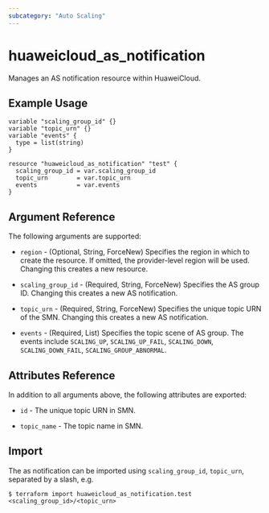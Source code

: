 ```yaml
---
subcategory: "Auto Scaling"
---
```


# huaweicloud_as_notification

Manages an AS notification resource within HuaweiCloud.

## Example Usage

```hcl
variable "scaling_group_id" {}
variable "topic_urn" {}
variable "events" {
  type = list(string)
}

resource "huaweicloud_as_notification" "test" {
  scaling_group_id = var.scaling_group_id
  topic_urn        = var.topic_urn
  events           = var.events
}
```

## Argument Reference

The following arguments are supported:

* `region` - (Optional, String, ForceNew) Specifies the region in which to create the resource.
  If omitted, the provider-level region will be used. Changing this creates a new resource.

* `scaling_group_id` - (Required, String, ForceNew) Specifies the AS group ID.
  Changing this creates a new AS notification.

* `topic_urn` - (Required, String, ForceNew) Specifies the unique topic URN of the SMN.
  Changing this creates a new AS notification.

* `events` - (Required, List) Specifies the topic scene of AS group. The events include `SCALING_UP`,
  `SCALING_UP_FAIL`, `SCALING_DOWN`, `SCALING_DOWN_FAIL`, `SCALING_GROUP_ABNORMAL`.

## Attributes Reference

In addition to all arguments above, the following attributes are exported:

* `id` - The unique topic URN in SMN.

* `topic_name` - The topic name in SMN.

## Import

The as notification can be imported using `scaling_group_id`, `topic_urn`, separated by a slash, e.g.

```shell
$ terraform import huaweicloud_as_notification.test <scaling_group_id>/<topic_urn>
```
